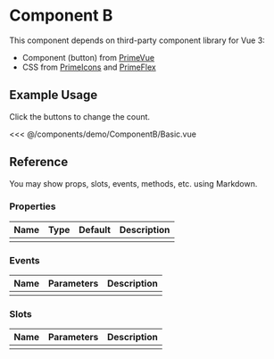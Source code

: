 <script setup>
import Basic from './demo/SnomedLicense/Basic.vue'
</script>

# Component B

This component depends on third-party component library for Vue 3:

- Component (button) from [PrimeVue](https://www.primefaces.org/primevue/)
- CSS from [PrimeIcons](https://www.primefaces.org/showcase/icons.xhtml) and [PrimeFlex](https://www.primefaces.org/primeflex/)

## Example Usage

Click the buttons to change the count.

<DemoContainer>
  <Basic/>
</DemoContainer>

<<< @/components/demo/ComponentB/Basic.vue

## Reference

You may show props, slots, events, methods, etc. using Markdown.

### Properties

| Name | Type | Default | Description |
| ---- | ---- | ------- | ----------- |
|      |      |         |             |

### Events

| Name | Parameters | Description |
| ---- | ---------- | ----------- |
|      |            |             |

### Slots

| Name | Parameters | Description |
| ---- | ---------- | ----------- |
|      |            |             |
